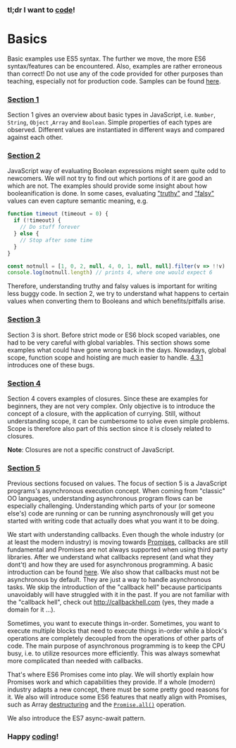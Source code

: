 ### tl;dr I want to [code](excercises)!

# Basics

Basic examples use ES5 syntax. The further we move, the more ES6 syntax/features can be encountered. Also, examples are 
rather erroneous than correct! Do not use any of the code provided for other purposes than teaching, especially not for 
production code. Samples can be found [here](samples).

### [Section 1](samples/section-1)
Section 1 gives an overview about basic types in JavaScript, i.e. `Number`, `String`, `Object` ,`Array` and `Boolean`.
Simple properties of each types are observed. Different values are instantiated in different ways and compared against
each other. 

### [Section 2](samples/section-2)
JavaScript way of evaluating Boolean expressions might seem quite odd to newcomers. We will not try to find out which
portions of it are good an which are not. The examples should provide some insight about how booleanification is done.
In some cases, evaluating ["truthy"](https://developer.mozilla.org/en-US/docs/Glossary/Truthy) and 
["falsy"](https://developer.mozilla.org/en-US/docs/Glossary/Falsy) values can even capture semantic meaning, e.g.

```javascript
function timeout (timeout = 0) {
  if (!timeout) { 
    // Do stuff forever
  } else {
    // Stop after some time
  }
}

const notnull = [1, 0, 2, null, 4, 0, 1, null, null].filter(v => !!v)
console.log(notnull.length) // prints 4, where one would expect 6
```

Therefore, understanding truthy and falsy values is important for writing less buggy code. In section 2, we try to
understand what happens to certain values when converting them to Booleans and which benefits/pitfalls arise. 

### [Section 3](samples/section-3)
Section 3 is short. Before strict mode or ES6 block scoped variables, one had to be very careful with global variables.
This section shows some examples what could have gone wrong back in the days. Nowadays, global scope, function scope 
and hoisting are much easier to handle. [4.3.1](samples/section-4/4_13_closures-currying.js) introduces one of these bugs.
 
### [Section 4](samples/section-4)
Section 4 covers examples of closures. Since these are examples for beginners, they are not very complex. Only objective
is to introduce the concept of a closure, with the application of currying. Still, without understanding scope, it can
be cumbersome to solve even simple problems. Scope is therefore also part of this section since it is closely related
to closures.
 
**Note**: Closures are not a specific construct of JavaScript.

### [Section 5](samples/section-5)
Previous sections focused on values. The focus of section 5 is a JavaScript programs's asynchronous execution concept.
When coming from "classic" OO languages, understanding asynchronous program flows can be especially challenging. 
Understanding which parts of your (or someone else's) code are running or can be running asynchronously will get you 
started with writing code that actually does what you want it to be doing.
 
We start with understanding callbacks. Even though the whole industry (or at least the modern industry) is moving towards
[Promises](https://developer.mozilla.org/en-us/docs/Web/JavaScript/Reference/Global_Objects/Promise), callbacks are still
fundamental and Promises are not always supported when using third party libraries. After we understand what callbacks
represent (and what they dont't) and how they are used for asynchronous programming. A basic introduction can be found 
[here](https://nodejs.org/de/docs/guides/blocking-vs-non-blocking). We also show that callbacks must not be asynchronous 
by default. They are just a way to handle asynchronous tasks. We skip the introduction of the "callback hell" because
participants unavoidably will have struggled with it in the past. If you are not familiar with the "callback hell", check
out http://callbackhell.com (yes, they made a domain for it ...).

Sometimes, you want to execute things in-order. Sometimes, you want to execute multiple blocks that need to execute
things in-order while a block's operations are completely decoupled from the operations of other parts of code. The
main purpose of asynchronous programming is to keep the CPU busy, i.e. to utilize resources more efficiently. This was
always somewhat more complicated than needed with callbacks. 

That's where ES6 Promises come into play. We will shortly explain how Promises work and which capabilities they provide. 
If a whole (modern) industry adapts a new concept, there must be some pretty good reasons for it. We also will introduce
some ES6 features that neatly align with Promises, such as Array 
[destructuring](https://developer.mozilla.org/en-US/docs/Web/JavaScript/Reference/Operators/destructuring_assignment) and the 
[`Promise.all()`](https://developer.mozilla.org/en-us/docs/Web/JavaScript/Reference/Global_Objects/Promise/all) operation. 

We also introduce the ES7 async-await pattern. 

### Happy [coding](excercises)!
